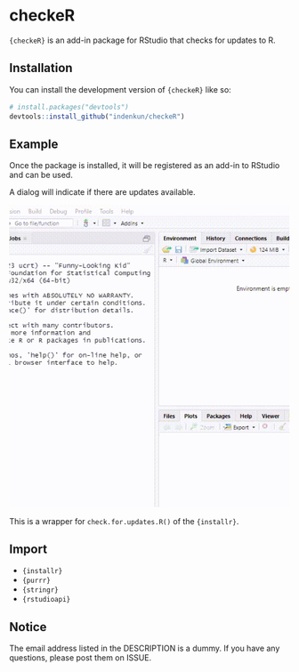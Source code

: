 
<!-- README.md is generated from README.Rmd. Please edit that file -->

# checkeR

<!-- badges: start -->
<!-- badges: end -->

`{checkeR}` is an add-in package for RStudio that checks for updates to
R.

## Installation

You can install the development version of `{checkeR}` like so:

``` r
# install.packages("devtools")
devtools::install_github("indenkun/checkeR")
```

## Example

Once the package is installed, it will be registered as an add-in to
RStudio and can be used.

A dialog will indicate if there are updates available.

![](img/checkeR.gif)

This is a wrapper for `check.for.updates.R()` of the `{installr}`.

## Import

-   `{installr}`
-   `{purrr}`
-   `{stringr}`
-   `{rstudioapi}`

## Notice

The email address listed in the DESCRIPTION is a dummy. If you have any
questions, please post them on ISSUE.
